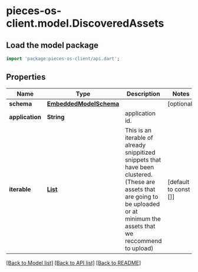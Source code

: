 # pieces-os-client.model.DiscoveredAssets

## Load the model package
```dart
import 'package:pieces-os-client/api.dart';
```

## Properties
Name | Type | Description | Notes
------------ | ------------- | ------------- | -------------
**schema** | [**EmbeddedModelSchema**](EmbeddedModelSchema.md) |  | [optional] 
**application** | **String** | application id. | 
**iterable** | [**List<DiscoveredAsset>**](DiscoveredAsset.md) | This is an iterable of already snippitized snippets that have been clustered.(These are assets that are going to be uploaded or at minimum the assets that we reccommend to upload) | [default to const []]

[[Back to Model list]](../README.md#documentation-for-models) [[Back to API list]](../README.md#documentation-for-api-endpoints) [[Back to README]](../README.md)


